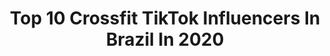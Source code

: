 ---
title: Top 10 Crossfit TikTok Influencers In Brazil In 2020
description: >-
  Find top crossfit TikTok influencers in Brazil in 2020. Most popular hashtags: #crossfit #fitness #life #quarentena.
platform: TikTok
profiles:
  - username: "carohobo"
    fullname: >-
      Caro Hobo
    location: "Brazil"
    followers: 35430
    engagement: 498
    commentsToLikes: 0.006932
    id: ck81s2ox7pkh80j78krfuuljg
    verified: false
    hashtags: "#campeonato, #life, #wakesurf, #bands"
  - username: "sergiobertoluci"
    fullname: >-
      sergiobertoluci
    location: "Brazil"
    followers: 27841
    engagement: 484
    commentsToLikes: 0.008687
    id: ck930jop7b36f0j78jo8k359x
    verified: false
    hashtags: "#ficaadica, #familyfitness, #pull, #woodworking"
  - username: "vaniamoraes03"
    fullname: >-
      user1301191488680
    location: "Brazil"
    followers: 77956
    engagement: 274
    commentsToLikes: 0.006742
    id: ck81t1ithuq910j78arqnfqfb
    verified: false
    hashtags: "#piscina, #jericoacoara, #altinha, #liberdade"
  - username: "barbrothersbrazil"
    fullname: >-
      Bar Brothers Brazil
    location: "Brazil"
    followers: 35249
    engagement: 550
    commentsToLikes: 0.009769
    id: ck81s0yrtp83i0j78vdxd5knl
    verified: false
    hashtags: "#pernas, #treinoemcasa, #determina, #hard"
  - username: "leohwan"
    fullname: >-
      Leo Hwan
    location: "Brazil"
    followers: 201732
    engagement: 2437
    commentsToLikes: 0.006697
    id: ck8hmbesclf3r0j78xbngroyd
    verified: false
    hashtags: "#pokemon, #ashketchum, #onepiece, #casais"
  - username: "robert.simoni"
    fullname: >-
      𝕽𝖔𝖇𝖊𝖗𝖙
    location: "Brazil"
    followers: 63194
    engagement: 799
    commentsToLikes: 0.012025
    id: ck8s6xs97mohs0j78exx6zolv
    verified: false
    hashtags: "#anita, #crossfit, #tosendoseguido, #challenge"
  - username: "carloguaragna"
    fullname: >-
      carloguaragna
    location: "Brazil"
    followers: 4094
    engagement: 412
    commentsToLikes: 0.028005
    id: ckai38h0viylx0i787awrmniq
    verified: false
    hashtags: "#trip, #waterffalls, #best, #icebathchallenge"
  - username: "guto.andrade"
    fullname: >-
      OGutoAndrade
    location: "Brazil"
    followers: 226548
    engagement: 1616
    commentsToLikes: 0.007924
    id: cka0muj8kwxx10i782q3gwbl7
    verified: false
    hashtags: "#parodia, #vergonha, #selfiecomemoji, #dragonball"
  - username: "valdeciproencaoficial"
    fullname: >-
      Valdeci Proença
    location: "Brazil"
    followers: 43984
    engagement: 1623
    commentsToLikes: 0.008428
    id: cka0vlvdjz65a0i78403z3sg9
    verified: false
    hashtags: "#trolagem, #curioso, #terreiro, #culinaria"
  - username: "gustavo_martiins"
    fullname: >-
      Gustavo Martins
    location: "Brazil"
    followers: 45204
    engagement: 845
    commentsToLikes: 0.024689
    id: ck92xhqh7yqri0j78jw0dc7sk
    verified: false
    hashtags: "#foryoupage, #lpo, #hsw, #check"
---